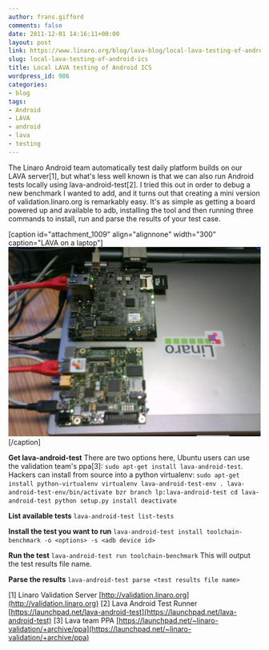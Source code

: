 ```yaml
---
author: frans.gifford
comments: false
date: 2011-12-01 14:16:11+00:00
layout: post
link: https://www.linaro.org/blog/lava-blog/local-lava-testing-of-android-ics/
slug: local-lava-testing-of-android-ics
title: Local LAVA testing of Android ICS
wordpress_id: 986
categories:
- blog
tags:
- Android
- LAVA
- android
- lava
- testing
---
```


The Linaro Android team automatically test daily platform builds on our LAVA server[1], but what's less well known is that we can also run Android tests locally using lava-android-test[2]. I tried this out in order to debug a new benchmark I wanted to add, and it turns out that creating a mini version of validation.linaro.org is remarkably easy. It's as simple as getting a board powered up and available to adb, installing the tool and then running three commands to install, run and parse the results of your test case.

[caption id="attachment_1009" align="alignnone" width="300" caption="LAVA on a laptop"][![LAVA on a laptop](/assets/blog/lin4.jpg)](/assets/blog/lin4.jpg)[/caption]

**Get lava-android-test**
There are two options here, Ubuntu users can use the validation team's ppa[3]:
`sudo apt-get install lava-android-test`.
Hackers can install from source into a python virtualenv:
`sudo apt-get install python-virtualenv
virtualenv lava-android-test-env
. lava-android-test-env/bin/activate
bzr branch lp:lava-android-test
cd lava-android-test
python setup.py install
deactivate`

**List available tests**
`lava-android-test list-tests`

**Install the test you want to run**
`lava-android-test install toolchain-benchmark -o <options> -s <adb device id>`

**Run the test**
`lava-android-test run toolchain-benchmark`
This will output the test results file name.

**Parse the results**
`lava-android-test parse <test results file name>`

[1] Linaro Validation Server [http://validation.linaro.org](http://validation.linaro.org)
[2] Lava Android Test Runner [https://launchpad.net/lava-android-test](https://launchpad.net/lava-android-test)
[3] Lava team PPA [https://launchpad.net/~linaro-validation/+archive/ppa](https://launchpad.net/~linaro-validation/+archive/ppa)
